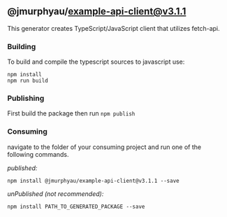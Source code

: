 ## @jmurphyau/example-api-client@v3.1.1

This generator creates TypeScript/JavaScript client that utilizes fetch-api.

### Building

To build and compile the typescript sources to javascript use:
```
npm install
npm run build
```

### Publishing

First build the package then run ```npm publish```

### Consuming

navigate to the folder of your consuming project and run one of the following commands.

_published:_

```
npm install @jmurphyau/example-api-client@v3.1.1 --save
```

_unPublished (not recommended):_

```
npm install PATH_TO_GENERATED_PACKAGE --save
